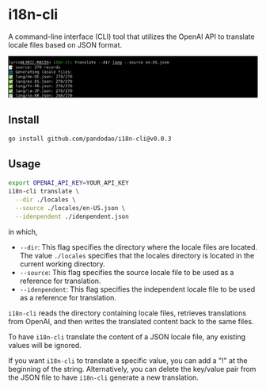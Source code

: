 # i18n-cli

A command-line interface (CLI) tool that utilizes the OpenAI API to translate locale files based on JSON format.

![](./screenshot.webp)

## Install

```bash
go install github.com/pandodao/i18n-cli@v0.0.3
```

## Usage

```bash
export OPENAI_API_KEY=YOUR_API_KEY
i18n-cli translate \
  --dir ./locales \
  --source ./locales/en-US.json \
  --idenpendent ./idenpendent.json
```

in which,

- `--dir`: This flag specifies the directory where the locale files are located. The value `./locales` specifies that the locales directory is located in the current working directory.
- `--source`: This flag specifies the source locale file to be used as a reference for translation. 
- `--idenpendent`: This flag specifies the independent locale file to be used as a reference for translation. 

`i18n-cli` reads the directory containing locale files, retrieves translations from OpenAI, and then writes the translated content back to the same files.

To have `i18n-cli` translate the content of a JSON locale file, any existing values will be ignored. 

If you want `i18n-cli` to translate a specific value, you can add a "!" at the beginning of the string. Alternatively, you can delete the key/value pair from the JSON file to have `i18n-cli` generate a new translation.

